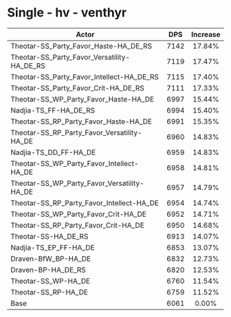 # Single - hv - venthyr
| Actor | DPS | Increase |
|---|:---:|:---:|
|Theotar-SS_Party_Favor_Haste-HA_DE_RS|7142|17.84%|
|Theotar-SS_Party_Favor_Versatility-HA_DE_RS|7119|17.47%|
|Theotar-SS_Party_Favor_Intellect-HA_DE_RS|7115|17.40%|
|Theotar-SS_Party_Favor_Crit-HA_DE_RS|7111|17.33%|
|Theotar-SS_WP_Party_Favor_Haste-HA_DE|6997|15.44%|
|Nadjia-TS_FF-HA_DE_RS|6994|15.40%|
|Theotar-SS_RP_Party_Favor_Haste-HA_DE|6991|15.35%|
|Theotar-SS_RP_Party_Favor_Versatility-HA_DE|6960|14.83%|
|Nadjia-TS_DD_FF-HA_DE|6959|14.83%|
|Theotar-SS_WP_Party_Favor_Intellect-HA_DE|6958|14.81%|
|Theotar-SS_WP_Party_Favor_Versatility-HA_DE|6957|14.79%|
|Theotar-SS_RP_Party_Favor_Intellect-HA_DE|6954|14.74%|
|Theotar-SS_WP_Party_Favor_Crit-HA_DE|6952|14.71%|
|Theotar-SS_RP_Party_Favor_Crit-HA_DE|6950|14.68%|
|Theotar-SS-HA_DE_RS|6913|14.07%|
|Nadjia-TS_EP_FF-HA_DE|6853|13.07%|
|Draven-BfW_BP-HA_DE|6832|12.73%|
|Draven-BP-HA_DE_RS|6820|12.53%|
|Theotar-SS_WP-HA_DE|6760|11.54%|
|Theotar-SS_RP-HA_DE|6759|11.52%|
|Base|6061|0.00%|
